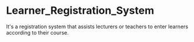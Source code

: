 # Learner_Registration_System
It's a registration system that assists lecturers or teachers to enter learners according to their course.
